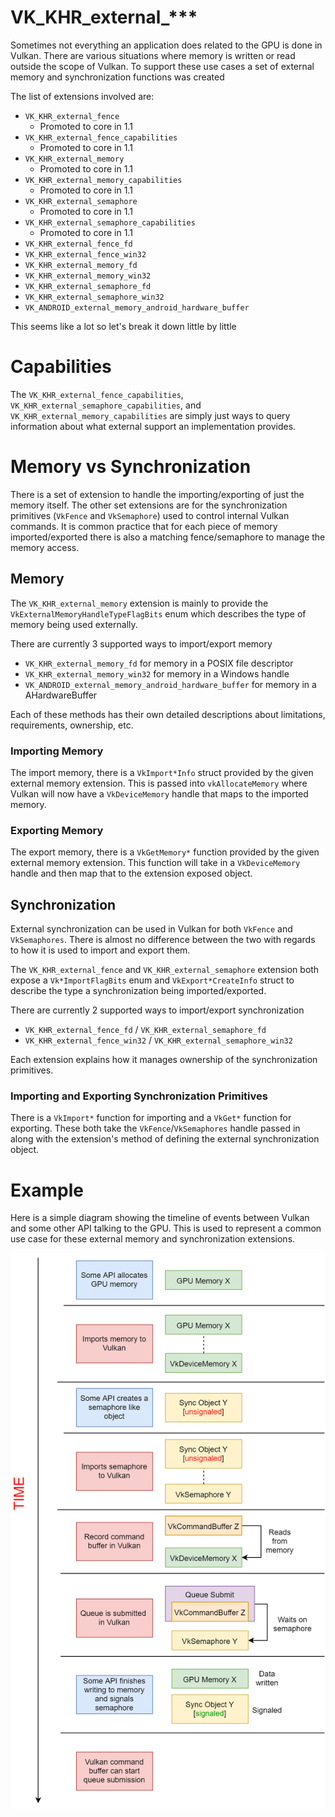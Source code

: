 # VK_KHR_external_***

Sometimes not everything an application does related to the GPU is done in Vulkan. There are various situations where memory is written or read outside the scope of Vulkan. To support these use cases a set of external memory and synchronization functions was created

The list of extensions involved are:

- `VK_KHR_external_fence`
    - Promoted to core in 1.1
- `VK_KHR_external_fence_capabilities`
    - Promoted to core in 1.1
- `VK_KHR_external_memory`
    - Promoted to core in 1.1
- `VK_KHR_external_memory_capabilities`
    - Promoted to core in 1.1
- `VK_KHR_external_semaphore`
    - Promoted to core in 1.1
- `VK_KHR_external_semaphore_capabilities`
    - Promoted to core in 1.1
- `VK_KHR_external_fence_fd`
- `VK_KHR_external_fence_win32`
- `VK_KHR_external_memory_fd`
- `VK_KHR_external_memory_win32`
- `VK_KHR_external_semaphore_fd`
- `VK_KHR_external_semaphore_win32`
- `VK_ANDROID_external_memory_android_hardware_buffer`

This seems like a lot so let's break it down little by little

# Capabilities

The `VK_KHR_external_fence_capabilities`, `VK_KHR_external_semaphore_capabilities`, and `VK_KHR_external_memory_capabilities` are simply just ways to query information about what external support an implementation provides.

# Memory vs Synchronization

There is a set of extension to handle the importing/exporting of just the memory itself. The other set extensions are for the synchronization primitives (`VkFence` and `VkSemaphore`) used to control internal Vulkan commands. It is common practice that for each piece of memory imported/exported there is also a matching fence/semaphore to manage the memory access.

## Memory

The `VK_KHR_external_memory` extension is mainly to provide the `VkExternalMemoryHandleTypeFlagBits` enum which describes the type of memory being used externally.

There are currently 3 supported ways to import/export memory

- `VK_KHR_external_memory_fd` for memory in a POSIX file descriptor
- `VK_KHR_external_memory_win32` for memory in a Windows handle
- `VK_ANDROID_external_memory_android_hardware_buffer` for memory in a AHardwareBuffer

Each of these methods has their own detailed descriptions about limitations, requirements, ownership, etc.

### Importing Memory

The import memory, there is a `VkImport*Info` struct provided by the given external memory extension. This is passed into `vkAllocateMemory` where Vulkan will now have a `VkDeviceMemory` handle that maps to the imported memory.

### Exporting Memory

The export memory, there is a `VkGetMemory*` function provided by the given external memory extension. This function will take in a `VkDeviceMemory` handle and then map that to the extension exposed object.

## Synchronization

External synchronization can be used in Vulkan for both `VkFence` and `VkSemaphores`. There is almost no difference between the two with regards to how it is used to import and export them.

The `VK_KHR_external_fence` and `VK_KHR_external_semaphore` extension both expose a `Vk*ImportFlagBits` enum and `VkExport*CreateInfo` struct to describe the type a synchronization being imported/exported.

There are currently 2 supported ways to import/export synchronization

- `VK_KHR_external_fence_fd` / `VK_KHR_external_semaphore_fd`
- `VK_KHR_external_fence_win32` / `VK_KHR_external_semaphore_win32`

Each extension explains how it manages ownership of the synchronization primitives.

### Importing and Exporting Synchronization Primitives

There is a `VkImport*` function for importing and a `VkGet*` function for exporting. These both take the `VkFence`/`VkSemaphores` handle passed in along with the extension's method of defining the external synchronization object.

# Example

Here is a simple diagram showing the timeline of events between Vulkan and some other API talking to the GPU. This is used to represent a common use case for these external memory and synchronization extensions.

![external_example.png](images/external_example.png)